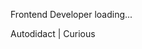 Frontend Developer loading...


Autodidact | Curious 

<!---
Daphml/Daphml is a ✨ special ✨ repository because its `README.md` (this file) appears on your GitHub profile.
You can click the Preview link to take a look at your changes.
--->
